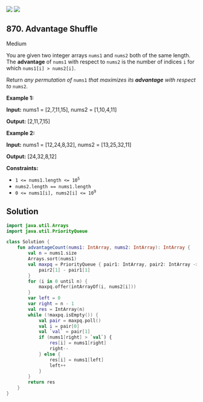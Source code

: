 [![](https://img.shields.io/github/stars/javadev/LeetCode-in-Kotlin?label=Stars&style=flat-square)](https://github.com/javadev/LeetCode-in-Kotlin)
[![](https://img.shields.io/github/forks/javadev/LeetCode-in-Kotlin?label=Fork%20me%20on%20GitHub%20&style=flat-square)](https://github.com/javadev/LeetCode-in-Kotlin/fork)

## 870\. Advantage Shuffle

Medium

You are given two integer arrays `nums1` and `nums2` both of the same length. The **advantage** of `nums1` with respect to `nums2` is the number of indices `i` for which `nums1[i] > nums2[i]`.

Return _any permutation of_ `nums1` _that maximizes its **advantage** with respect to_ `nums2`.

**Example 1:**

**Input:** nums1 = [2,7,11,15], nums2 = [1,10,4,11]

**Output:** [2,11,7,15]

**Example 2:**

**Input:** nums1 = [12,24,8,32], nums2 = [13,25,32,11]

**Output:** [24,32,8,12]

**Constraints:**

*   <code>1 <= nums1.length <= 10<sup>5</sup></code>
*   `nums2.length == nums1.length`
*   <code>0 <= nums1[i], nums2[i] <= 10<sup>9</sup></code>

## Solution

```kotlin
import java.util.Arrays
import java.util.PriorityQueue

class Solution {
    fun advantageCount(nums1: IntArray, nums2: IntArray): IntArray {
        val n = nums1.size
        Arrays.sort(nums1)
        val maxpq = PriorityQueue { pair1: IntArray, pair2: IntArray ->
            pair2[1] - pair1[1]
        }
        for (i in 0 until n) {
            maxpq.offer(intArrayOf(i, nums2[i]))
        }
        var left = 0
        var right = n - 1
        val res = IntArray(n)
        while (!maxpq.isEmpty()) {
            val pair = maxpq.poll()
            val i = pair[0]
            val `val` = pair[1]
            if (nums1[right] > `val`) {
                res[i] = nums1[right]
                right--
            } else {
                res[i] = nums1[left]
                left++
            }
        }
        return res
    }
}
```